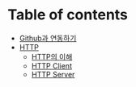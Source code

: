 # Table of contents

* [Github과 연동하기](README.md)
* [HTTP](/HTTP/README.md)<br/>
    *  [HTTP의 이해](/HTTP/HTTP의%20이해.md)<br/>
    *  [HTTP Client](/HTTP/HTTP%20Client.md)<br/>
    *  [HTTP Server](/HTTP/HTTP%20Server.md)<br/>